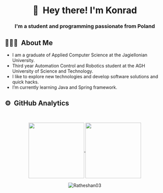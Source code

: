 <h1 align="center"> 👋 &nbsp;Hey there! I'm Konrad </h1>
<h3 align="center"> I'm a student and programming passionate from Poland </h3>

## 👨🏻‍💻 &nbsp;About Me

- I am a graduate of Applied Computer Science at the Jagiellonian University.
- Third year Automation Control and Robotics student at the AGH University of Science and Technology.     
- I like to explore new technologies and develop software solutions and quick hacks.
- I’m currently learning Java and Spring framework.  

## ⚙️ &nbsp;GitHub Analytics
<br>
<p align="center">
  <a href="https://github.com/Ratheshan03">
    <img align="center"  height="175px" src="https://github-readme-stats.vercel.app/api?username=P4r1nc3&show_icons=true&hide_border=true&title_color=94b4a4&amp&icon_color=FFFFFF&amp&text_color=FFFFFF&amp&bg_color=000000&count_private=true&include_all_commits=true"/>
  </a>
  <a href="https://github.com/Ratheshan03">
    <img align="center" height="175px"  src="https://github-readme-stats.vercel.app/api/top-langs/?username=P4r1nc3&text_color=FFFFFF&bg_color=000000&title_color=94b4a4&langs_count=15&layout=compact&hide_border=true" />
  </a>
</p>
  <p align="center"><img align="center" src="https://github-readme-streak-stats.herokuapp.com/?user=P4r1nc3&text_color=FFFFFF&bg_color=000000&title_color=94b4a4&langs_count=15&layout=compact&hide_border=true" alt="Ratheshan03" /></p>
